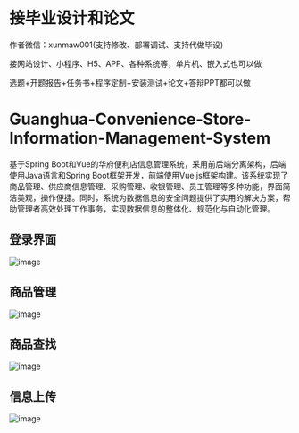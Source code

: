# 接毕业设计和论文
作者微信：xunmaw001(支持修改、部署调试、支持代做毕设)

接网站设计、小程序、H5、APP、各种系统等，单片机、嵌入式也可以做

选题+开题报告+任务书+程序定制+安装测试+论文+答辩PPT都可以做
# Guanghua-Convenience-Store-Information-Management-System
基于Spring Boot和Vue的华府便利店信息管理系统，采用前后端分离架构，后端使用Java语言和Spring Boot框架开发，前端使用Vue.js框架构建。该系统实现了商品管理、供应商信息管理、采购管理、收银管理、员工管理等多种功能，界面简洁美观，操作便捷。同时，系统为数据信息的安全问题提供了实用的解决方案，帮助管理者高效处理工作事务，实现数据信息的整体化、规范化与自动化管理。
## 登录界面
![image](https://github.com/user-attachments/assets/6064709a-5d2d-486e-84d8-5f8e7fe8c56c)
## 商品管理
![image](https://github.com/user-attachments/assets/6a1428a4-385b-42c0-9561-c6469d45ff35)
## 商品查找
![image](https://github.com/user-attachments/assets/f41246f6-b187-4cf3-8a10-c132fa6b2e63)
## 信息上传
![image](https://github.com/user-attachments/assets/b086eb64-044f-4c5b-8943-45a35b31b295)
